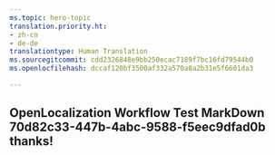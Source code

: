 ```yaml
---
ms.topic: hero-topic
translation.priority.ht:
- zh-cn
- de-de
translationtype: Human Translation
ms.sourcegitcommit: cdd2326848e9bb250ecac7189f7bc16fd79544b0
ms.openlocfilehash: dccaf120bf3500af332a570a8a2b31e5f6601da3

---
```

## OpenLocalization Workflow Test MarkDown 70d82c33-447b-4abc-9588-f5eec9dfad0b thanks!



<!--HONumber=Jul16_HO5-->


